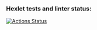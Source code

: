 ### Hexlet tests and linter status:
[![Actions Status](https://github.com/IamUnranked/frontend-project-46/workflows/hexlet-check/badge.svg)](https://github.com/IamUnranked/frontend-project-46/actions)
